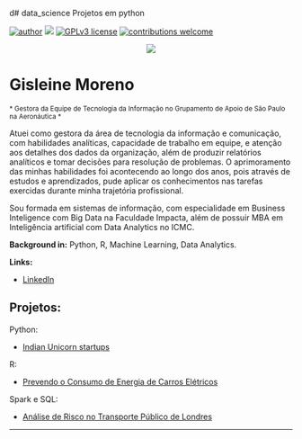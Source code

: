 d# data_science
Projetos em python

[![author](https://img.shields.io/badge/author-gisleine-pink.svg)](www.linkedin.com/in/gisleinemoreno) [![](https://img.shields.io/badge/python-3.7+-blue.svg)](https://www.python.org/downloads/release/python-365/) [![GPLv3 license](https://img.shields.io/badge/License-GPLv3-blue.svg)](http://perso.crans.org/besson/LICENSE.html) [![contributions welcome](https://img.shields.io/badge/contributions-welcome-brightgreen.svg?style=flat)](https://github.com/gisleinemoreno/data_science/issues)


<p align="center">
  <img src="Banner.png" >
</p>

# Gisleine Moreno
<sub>* Gestora da Equipe de Tecnologia da Informação no Grupamento de Apoio de São Paulo na Aeronáutica *</sub>

Atuei como gestora da área de tecnologia da informação e comunicação, com habilidades analíticas, capacidade de trabalho em equipe, e atenção aos detalhes dos dados da organização, além de produzir relatórios analíticos e tomar decisões para resolução de problemas. O aprimoramento das minhas habilidades foi acontecendo ao longo dos anos, pois através de estudos e aprendizados, pude aplicar os conhecimentos nas tarefas exercidas durante minha trajetória profissional.

Sou formada em sistemas de informação, com especialidade em Business Inteligence com Big Data na Faculdade Impacta, além de possuir MBA em Inteligência artificial com Data Analytics no ICMC.

**Background in:** Python, R, Machine Learning, Data Analytics.

**Links:**
* [LinkedIn](linkedin.com/in/gisleinemoreno)


## Projetos:
Python:
* [Indian Unicorn startups](https://abrir.link/qHRtB)

R:
* [Prevendo o Consumo de Energia de Carros Elétricos](https://shre.ink/2drL)

Spark e SQL:
* [Análise de Risco no Transporte Público de Londres](https://abrir.link/LlG6k)
----

